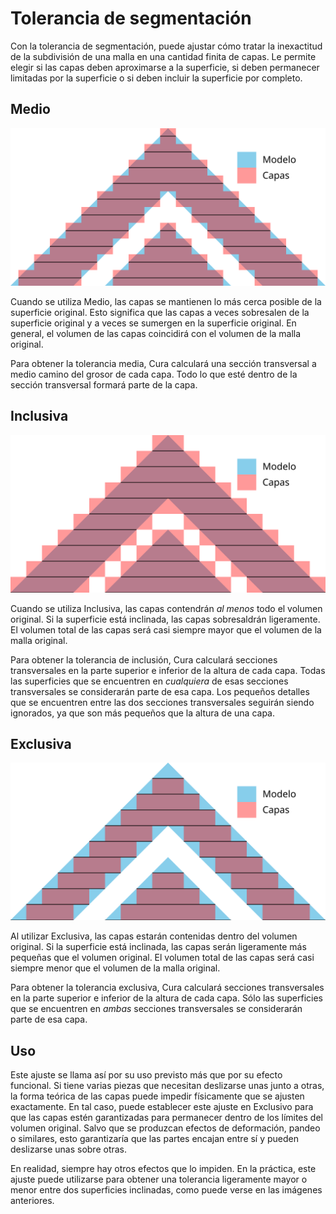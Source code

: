 Tolerancia de segmentación
====
Con la tolerancia de segmentación, puede ajustar cómo tratar la inexactitud de la subdivisión de una malla en una cantidad finita de capas. Le permite elegir si las capas deben aproximarse a la superficie, si deben permanecer limitadas por la superficie o si deben incluir la superficie por completo.

Medio
----
![Medio](../images/slicing_tolerance_middle.svg)

Cuando se utiliza Medio, las capas se mantienen lo más cerca posible de la superficie original. Esto significa que las capas a veces sobresalen de la superficie original y a veces se sumergen en la superficie original. En general, el volumen de las capas coincidirá con el volumen de la malla original.

Para obtener la tolerancia media, Cura calculará una sección transversal a medio camino del grosor de cada capa. Todo lo que esté dentro de la sección transversal formará parte de la capa.

Inclusiva
----
![Inclusiva](../images/slicing_tolerance_inclusive.svg)

Cuando se utiliza Inclusiva, las capas contendrán *al menos* todo el volumen original. Si la superficie está inclinada, las capas sobresaldrán ligeramente. El volumen total de las capas será casi siempre mayor que el volumen de la malla original.

Para obtener la tolerancia de inclusión, Cura calculará secciones transversales en la parte superior e inferior de la altura de cada capa. Todas las superficies que se encuentren en *cualquiera* de esas secciones transversales se considerarán parte de esa capa. Los pequeños detalles que se encuentren entre las dos secciones transversales seguirán siendo ignorados, ya que son más pequeños que la altura de una capa.

Exclusiva
----
![Exclusiva](../images/slicing_tolerance_exclusive.svg)

Al utilizar Exclusiva, las capas estarán contenidas dentro del volumen original. Si la superficie está inclinada, las capas serán ligeramente más pequeñas que el volumen original. El volumen total de las capas será casi siempre menor que el volumen de la malla original.

Para obtener la tolerancia exclusiva, Cura calculará secciones transversales en la parte superior e inferior de la altura de cada capa. Sólo las superficies que se encuentren en *ambas* secciones transversales se considerarán parte de esa capa.

Uso
----
Este ajuste se llama así por su uso previsto más que por su efecto funcional. Si tiene varias piezas que necesitan deslizarse unas junto a otras, la forma teórica de las capas puede impedir físicamente que se ajusten exactamente. En tal caso, puede establecer este ajuste en Exclusivo para que las capas estén garantizadas para permanecer dentro de los límites del volumen original. Salvo que se produzcan efectos de deformación, pandeo o similares, esto garantizaría que las partes encajan entre sí y pueden deslizarse unas sobre otras.

En realidad, siempre hay otros efectos que lo impiden. En la práctica, este ajuste puede utilizarse para obtener una tolerancia ligeramente mayor o menor entre dos superficies inclinadas, como puede verse en las imágenes anteriores.